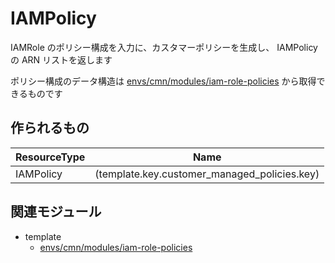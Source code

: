 # IAMPolicy

IAMRole のポリシー構成を入力に、カスタマーポリシーを生成し、
IAMPolicy の ARN リストを返します

ポリシー構成のデータ構造は [envs/cmn/modules/iam-role-policies](../../../envs/cmn/modules/iam-role-policies)
から取得できるものです


## 作られるもの

| ResourceType    | Name                                          |
|----             |----                                           |
| IAMPolicy       | (template.key.customer_managed_policies.key)  |


## 関連モジュール

- template
  - [envs/cmn/modules/iam-role-policies](../../../envs/cmn/modules/iam-role-policies)
